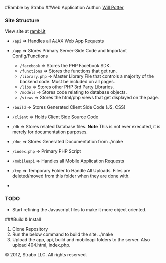 #Ramble by Strabo
##Web Application
Author: [Will Potter](mailto:will@strabogis.com)


### Site Structure	
View site at [rambl.it](http://rambl.it/)

* `/api` => Handles all AJAX Web App Requests
* `/app` => Stores Primary Server-Side Code and Important Config/Functions
	* `/facebook` => Stores the PHP Facebook SDK.
	* `/functions` => Stores the functions that get run.
	* `/library.php` => Master Library File that controls a majority of the backend code. Must be included on all pages.
	* `/libs` => Stores other PHP 3rd Party Libraries.
	* `/models` => Stores code relating to database objects.
	* `/views` => Stores the html/php views that get displayed on the page.
* `/build` => Stores Generated Client Side Code (JS, CSS)
* `/client` => Holds Client Side Source Code
* `/db` => Stores related Database files. **Note** This is not ever executed, it is merely for documentation purposes.
* `/doc` => Stores Generated Documentation from ./make
* `/index.php` => Primary PHP Script
* `/mobileapi` => Handles all Mobile Application Requests
* `/tmp` => Temporary Folder to Handle All Uploads. Files are deleted/moved from this folder when they are done with.

* 
### TODO
* Start refining the Javascript files to make it more object oriented.


###Build & Install
1. Clone Repository
1. Run the below command to build the site.
	./make
1. Upload the app, api, build and mobileapi folders to the server. Also upload 404.html, index.php.	


 &copy; 2012, Strabo LLC. All rights reserved.
